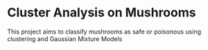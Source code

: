 # Cluster Analysis on Mushrooms

This project aims to classify mushrooms as safe or poisonous using clustering and Gaussian Mixture Models
